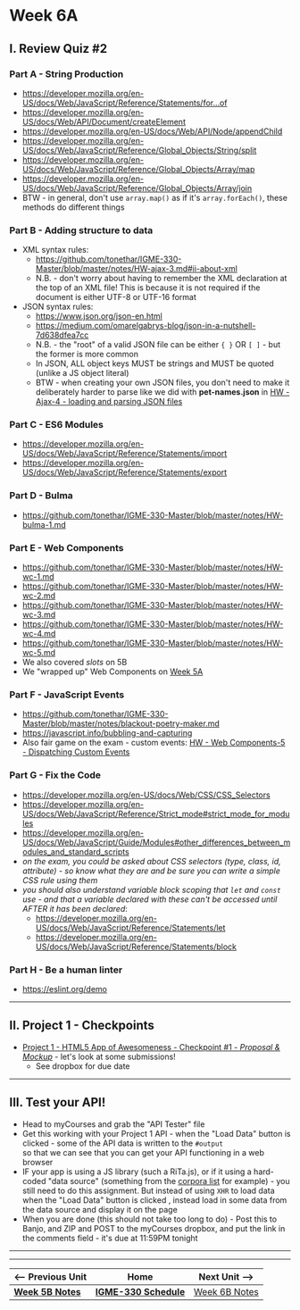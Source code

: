 # Week 6A

## I. Review Quiz #2

### Part A - String Production 
- https://developer.mozilla.org/en-US/docs/Web/JavaScript/Reference/Statements/for...of
- https://developer.mozilla.org/en-US/docs/Web/API/Document/createElement
- https://developer.mozilla.org/en-US/docs/Web/API/Node/appendChild
- https://developer.mozilla.org/en-US/docs/Web/JavaScript/Reference/Global_Objects/String/split
- https://developer.mozilla.org/en-US/docs/Web/JavaScript/Reference/Global_Objects/Array/map
- https://developer.mozilla.org/en-US/docs/Web/JavaScript/Reference/Global_Objects/Array/join
- BTW - in general, don't use `array.map()` as if it's `array.forEach()`, these methods do different things

### Part B - Adding structure to data
- XML syntax rules:
  - https://github.com/tonethar/IGME-330-Master/blob/master/notes/HW-ajax-3.md#ii-about-xml
  - N.B. - don't worry about having to remember the XML declaration at the top of an XML file! This is because it is not required if the document is either UTF-8 or UTF-16 format
- JSON syntax rules:
  - https://www.json.org/json-en.html
  - https://medium.com/omarelgabrys-blog/json-in-a-nutshell-7d638dfea7cc
  - N.B. - the "root" of a valid JSON file can be either `{ }` OR `[ ]` - but the former is more common
  - In JSON, ALL object keys MUST be strings and MUST be quoted (unlike a JS object literal)
  - BTW - when creating your own JSON files, you don't need to make it deliberately harder to parse like we did with **pet-names.json** in [HW - Ajax-4 - loading and parsing JSON files](https://github.com/tonethar/IGME-330-Master/blob/master/notes/HW-ajax-4.md)


### Part C - ES6 Modules
- https://developer.mozilla.org/en-US/docs/Web/JavaScript/Reference/Statements/import
- https://developer.mozilla.org/en-US/docs/Web/JavaScript/Reference/Statements/export

### Part D - Bulma
- https://github.com/tonethar/IGME-330-Master/blob/master/notes/HW-bulma-1.md

### Part E - Web Components
- https://github.com/tonethar/IGME-330-Master/blob/master/notes/HW-wc-1.md
- https://github.com/tonethar/IGME-330-Master/blob/master/notes/HW-wc-2.md
- https://github.com/tonethar/IGME-330-Master/blob/master/notes/HW-wc-3.md
- https://github.com/tonethar/IGME-330-Master/blob/master/notes/HW-wc-4.md
- https://github.com/tonethar/IGME-330-Master/blob/master/notes/HW-wc-5.md
- We also covered *slots* on 5B
- We "wrapped up" Web Components on [Week 5A](./05A.md#ii-finish-up-web-components)

### Part F - JavaScript Events
- https://github.com/tonethar/IGME-330-Master/blob/master/notes/blackout-poetry-maker.md
- https://javascript.info/bubbling-and-capturing
- Also fair game on the exam - custom events: [HW - Web Components-5 - Dispatching Custom Events](https://github.com/tonethar/IGME-330-Master/blob/master/notes/HW-wc-5.md)

### Part G - Fix the Code
- https://developer.mozilla.org/en-US/docs/Web/CSS/CSS_Selectors
- https://developer.mozilla.org/en-US/docs/Web/JavaScript/Reference/Strict_mode#strict_mode_for_modules
- https://developer.mozilla.org/en-US/docs/Web/JavaScript/Guide/Modules#other_differences_between_modules_and_standard_scripts
- *on the exam, you could be asked about CSS selectors (type, class, id, attribute) - so know what they are and be sure you can write a simple CSS rule using them*
- *you should also understand variable block scoping that `let` and `const` use - and that a variable declared with these can't be accessed until AFTER it has been declared*:
  - https://developer.mozilla.org/en-US/docs/Web/JavaScript/Reference/Statements/let
  - https://developer.mozilla.org/en-US/docs/Web/JavaScript/Reference/Statements/block

### Part H - Be a human linter
- https://eslint.org/demo

<hr>

## II. Project 1 - Checkpoints
- [Project 1 - HTML5 App of Awesomeness - Checkpoint #1 - *Proposal & Mockup*](../projects/p1-checkpoint-1.md) - let's look at some submissions!
  - See dropbox for due date

<hr>

## III. Test your API!
- Head to myCourses and grab the "API Tester" file 
- Get this working with your Project 1 API - when the "Load Data" button is clicked - some of the API data is written to the `#output` <div> so that we can see that you can get your API functioning in a web browser
- IF your app is using a JS library (such a RiTa.js), or if it using a hard-coded "data source" (something from the [corpora list](../projects/p1-data-sources.md#i-non-api-sources-csv-et-al) for example) - you still need to do this assignment. But instead of using `XHR` to load data when the "Load Data" button is clicked , instead load in some data from the data source and display it on the page
- When you are done (this should not take too long to do) - Post this to Banjo, and ZIP and POST to the myCourses dropbox, and put the link in the comments field - it's due at 11:59PM tonight




<hr><hr>

| <-- Previous Unit | Home | Next Unit -->
| --- | --- | --- 
| [**Week 5B Notes**](05B.md)     |  [**IGME-330 Schedule**](../schedule.md) | [Week 6B Notes](06B.md)
